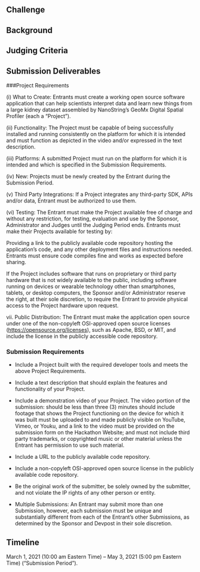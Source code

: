 ##


## Challenge


## Background


## Judging Criteria


## Submission Deliverables

###Project Requirements

(i) What to Create: Entrants must create a working open source software application that can help scientists interpret data and learn new things from a large kidney dataset assembled by NanoString’s GeoMx Digital Spatial Profiler (each a “Project”). 

(ii) Functionality: The Project must be capable of being successfully installed and running consistently on the platform for which it is intended and must function as depicted in the video and/or expressed in the text description.

(iii) Platforms: A submitted Project must run on the platform for which it is intended and which is specified in the Submission Requirements. 

(iv) New: Projects must be newly created by the Entrant during the Submission Period.

(v) Third Party Integrations: If a Project integrates any third-party SDK, APIs and/or data, Entrant must be authorized to use them.

(vi) Testing: The Entrant must make the Project available free of charge and without any restriction, for testing, evaluation and use by the Sponsor, Administrator and Judges until the Judging Period ends. Entrants must make their Projects available for testing by:

Providing a link to the publicly available code repository hosting the application’s code, and any other deployment files and instructions needed. Entrants must ensure code compiles fine and works as expected before sharing.

If the Project includes software that runs on proprietary or third party hardware that is not widely available to the public, including software running on devices or wearable technology other than smartphones, tablets, or desktop computers, the Sponsor and/or Administrator reserve the right, at their sole discretion, to require the Entrant to provide physical access to the Project hardware upon request.  

vii. Public Distribution: The Entrant must make the application open source under one of the non-copyleft OSI-approved open source licenses (https://opensource.org/licenses), such as Apache, BSD, or MIT, and include the license in the publicly accessible code repository. 

### Submission Requirements

- Include a Project built with the required developer tools and meets the above Project Requirements.

- Include a text description that should explain the features and functionality of your Project.

- Include a demonstration video of your Project. The video portion of the submission: should be less than three (3) minutes
  should include footage that shows the Project functioning on the device for which it was built
  must be uploaded to and made publicly visible on YouTube, Vimeo, or Youku, and a link to the video must be provided on the submission form on the Hackathon Website; and
  must not include third party trademarks, or copyrighted music or other material unless the Entrant has permission to use such material.

- Include a URL to the publicly available code repository.

- Include a non-copyleft OSI-approved open source license in the publicly available code repository. 

- Be the original work of the submitter, be solely owned by the submitter, and not violate the IP rights of any other person or entity.

- Multiple Submissions: An Entrant may submit more than one Submission, however, each submission must be unique and substantially different from each of the Entrant’s other Submissions, as determined by the Sponsor and Devpost in their sole discretion.


## Timeline
March 1, 2021 (10:00 am Eastern Time) – May 3, 2021 (5:00 pm Eastern Time) (“Submission Period”).